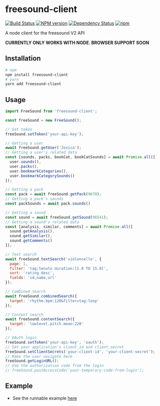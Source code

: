 freesound-client
================

[![Build Status](https://travis-ci.org/amilajack/freesound-client.svg?branch=master)](https://travis-ci.org/amilajack/freesound-client)
[![NPM version](https://badge.fury.io/js/freesound-client.svg)](http://badge.fury.io/js/freesound-client)
[![Dependency Status](https://img.shields.io/david/amilajack/freesound-client.svg)](https://david-dm.org/amilajack/freesound-client)
[![npm](https://img.shields.io/npm/dm/freesound-client.svg)](https://npm-stat.com/charts.html?package=freesound-client)

A node client for the freesound V2 API

**CURRENTLY ONLY WORKS WITH NODE. BROWSER SUPPORT SOON**

## Installation
```bash
# npm
npm install freesound-client
# yarn
yarn add freesound-client
```

## Usage
```js
import FreeSound from 'freesound-client';

const freeSound = new FreeSound();

// Set token
freeSound.setToken('your-api-key');

// Getting a user
await freeSound.getUser('Jovica');
// Getting a user's related data
const [sounds, packs, bookCat, bookCatSounds] = await Promise.all([
  user.sounds(),
  user.packs(),
  user.bookmarkCategories(),
  user.bookmarkCategorySounds()
]);

// Getting a pack
const pack = await freeSound.getPack(9678);
// Getting a pack's sounds
const packSounds = await pack.sounds()

// Getting a sound
const sound = await freeSound.getSound(96541);
// Getting a sound's related data
const [analysis, similar, comments] = await Promise.all([
  sound.getAnalysis(),
  sound.getSimilar(),
  sound.getComments()
]);

// Text search 
await freeSound.textSearch('violoncello', {
  page: 1,
  filter: 'tag:tenuto duration:[1.0 TO 15.0]',
  sort: 'rating_desc',
  fields: 'id,name,url'
});

// Combined search
await freeSound.combinedSearch({
  target: 'rhythm.bpm:120&filter=tag:loop'
});

// Content search
await freeSound.contentSearch({
  target: 'lowlevel.pitch.mean:220'
});

// OAuth login
freeSound.setToken('your-api-key', 'oauth');
// Set your application's client_id and client_secret
freeSound.setClientSecrets('your-client-id', 'your-client-secret');
// Make the user navigate here
freeSound.getLoginURL();
// Use the authorization code from the login
// freeSound.postAccessCode('your-temporary-code-from-login');
```

## Example
* See the runnable example [here](https://github.com/amilajack/freesound-client-example)

